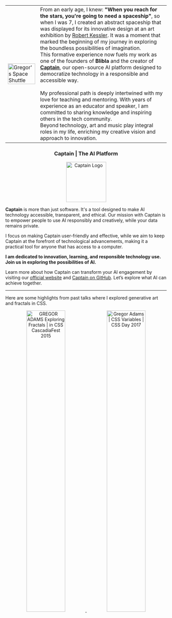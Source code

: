 <table>
    <tr>
        <td width="20%">
            <img src="https://github.com/pixelass/pixelass/assets/1148334/50103ab9-30cb-4868-983d-efeb4d99059e" alt="Gregor's Space Shuttle" width="100%"/>
        </td>
        <td>
            From an early age, I knew: <strong>"When you reach for the stars, you're going to need a spaceship"</strong>, so when I was 7, I created an abstract spaceship that was displayed for its innovative design at an art exhibition by <a href="https://www.robert-kessler.de">Robert Kessler</a>. It was a moment that marked the beginning of my journey in exploring the boundless possibilities of imagination.<br/>
            This formative experience now fuels my work as one of the founders of <strong>Blibla</strong> and the creator of <a href="https://blibla.com/captain"><strong>Captain</strong></a>, our open-source AI platform designed to democratize technology in a responsible and accessible way.<br/><br/>
            My professional path is deeply intertwined with my love for teaching and mentoring. With years of experience as an educator and speaker, I am committed to sharing knowledge and inspiring others in the tech community.<br/>
            Beyond technology, art and music play integral roles in my life, enriching my creative vision and approach to innovation.<br/>
        </td>
    </tr>
</table>


<h3 align="center">Captain | The AI Platform</h3>

<p align="center">
    <img src="https://github.com/pixelass/pixelass/assets/1148334/4077e074-50c4-4d36-9fff-43c345e733c3" alt="Captain Logo" width="125"/>
</p>

**Captain** is more than just software. It's a tool designed to make AI technology accessible, transparent, and ethical. Our mission with Captain is to empower people to use AI responsibly and creatively, while your data remains private.

I focus on making Captain user-friendly and effective, while we aim to keep Captain at the forefront of technological advancements, making it a practical tool for anyone that has access to a computer.

**I am dedicated to innovation, learning, and responsible technology use. Join us in exploring the possibilities of AI.**

Learn more about how Captain can transform your AI engagement by visiting our [official website](https://get-captain.com) and [Captain on GitHub](https://github.com/blib-la/captain). Let’s explore what AI can achieve together.

---

Here are some highlights from past talks where I explored generative art and fractals in CSS.

<p align="center">
    <a href="https://www.youtube.com/watch?v=Y2G4nhkBYkc">
        <img src="https://i.ytimg.com/vi/Y2G4nhkBYkc/maxresdefault.jpg" width="49%" alt="GREGOR ADAMS Exploring Fractals | in CSS CascadiaFest 2015" />
    </a>
    <a href="https://www.youtube.com/watch?v=Os6f2m8VDGU">
        <img src="https://i.ytimg.com/vi/Os6f2m8VDGU/maxresdefault.jpg" width="49%" alt="Gregor Adams | CSS Variables | CSS Day 2017" />
    </a>
</p>

